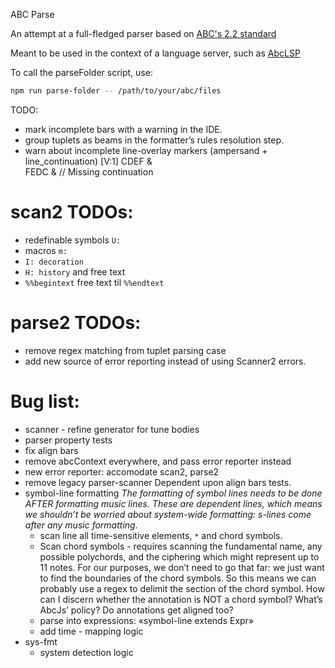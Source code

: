 ABC Parse

An attempt at a full-fledged parser based on [ABC's 2.2 standard](https://abcnotation.com/wiki/abc:standard:v2.2)

Meant to be used in the context of a language server, such as [AbcLSP](https://github.com/AntoineBalaine/AbcLsp)

To call the parseFolder script, use:

```sh
npm run parse-folder -- /path/to/your/abc/files
```

TODO:

- mark incomplete bars with a warning in the IDE.
- group tuplets as beams in the formatter’s rules resolution step.
- warn about incomplete line-overlay markers (ampersand + line_continuation)
  [V:1] CDEF &\
   FEDC & // Missing continuation

# scan2 TODOs:

- redefinable symbols `U:`
- macros `m:`
- `I: decoration`
- `H: history` and free text
- `%%begintext` free text til `%%endtext`

# parse2 TODOs:

- remove regex matching from tuplet parsing case
- add new source of error reporting instead of using Scanner2 errors.

# Bug list:

- scanner - refine generator for tune bodies
- parser property tests
- fix align bars
- remove abcContext everywhere, and pass error reporter instead
- new error reporter: accomodate scan2, parse2
- remove legacy parser-scanner
  Dependent upon align bars tests.
- symbol-line formatting
  _The formatting of symbol lines needs to be done AFTER formatting music lines. These are dependent lines, which means we shouldn’t be worried about system-wide formatting: s-lines come after *any* music formatting._
  - scan line
    all time-sensitive elements, `*` and chord symbols.
  - Scan chord symbols - requires scanning the fundamental name, any possible polychords, and the ciphering which might represent up to 11 notes. For our purposes, we don’t need to go that far: we just want to find the boundaries of the chord symbols.
    So this means we can probably use a regex to delimit the section of the chord symbol. How can I discern whether the annotation is NOT a chord symbol? What’s AbcJs’ policy? Do annotations get aligned too?
  - parse into expressions: «symbol-line extends Expr»
  - add time - mapping logic
- sys-fmt
  - system detection logic
